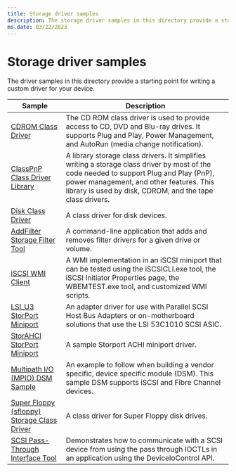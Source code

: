 ```yaml
---
title: Storage driver samples
description: The storage driver samples in this directory provide a starting point for writing a custom driver for your device.
ms.date: 03/22/2023
---
```


# Storage driver samples

The driver samples in this directory provide a starting point for writing a custom driver for your device.

| Sample | Description |
| --- | --- |
| [CDROM Class Driver](/samples/microsoft/windows-driver-samples/cdrom-storage-class-driver) | The CD ROM class driver is used to provide access to CD, DVD and Blu-ray drives. It supports Plug and Play, Power Management, and AutoRun (media change notification). |
| [ClassPnP Class Driver Library](/samples/microsoft/windows-driver-samples/classpnp-storage-class-driver-library) | A library storage class drivers. It simplifies writing a storage class driver by most of the code needed to support Plug and Play (PnP), power management, and other features. This library is used by disk, CDROM, and the tape class drivers. |
| [Disk Class Driver](/samples/microsoft/windows-driver-samples/disk-class-driver) | A class driver for disk devices. |
| [AddFilter Storage Filter Tool](/samples/microsoft/windows-driver-samples/addfilter-storage-filter-tool) | A command-line application that adds and removes filter drivers for a given drive or volume. |
| [iSCSI WMI Client](/samples/microsoft/windows-driver-samples/iscsi-wmi-client) | A WMI implementation in an iSCSI miniport that can be tested using the iSCSICLI.exe tool, the iSCSI Initiator Properties page, the WBEMTEST.exe tool, and customized WMI scripts. |
| [LSI_U3 StorPort Miniport](/samples/microsoft/windows-driver-samples/lsi_u3-storport-miniport-driver) | An adapter driver for use with Parallel SCSI Host Bus Adapters or on-motherboard solutions that use the LSI 53C1010 SCSI ASIC. |
| [StorAHCI StorPort Miniport](/samples/microsoft/windows-driver-samples/storahci-storport-miniport-driver) | A sample Storport ACHI miniport driver. |
| [Multipath I/O (MPIO) DSM Sample](/samples/microsoft/windows-driver-samples/multipath-io-mpio-dsm-sample)     | An example to follow when building a vendor specific, device specific module (DSM). This sample DSM supports iSCSI and Fibre Channel devices. |
| [Super Floppy (sfloppy) Storage Class Driver](/samples/microsoft/windows-driver-samples/super-floppy-sfloppy-storage-class-driver) | A class driver for Super Floppy disk drives. |
| [SCSI Pass-Through Interface Tool](/samples/microsoft/windows-driver-samples/scsi-pass-through-interface-tool) | Demonstrates how to communicate with a SCSI device from using the pass through IOCTLs in an application using the DeviceIoControl API. |
